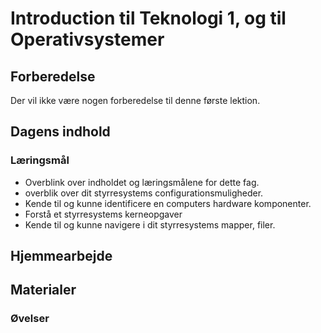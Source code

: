 <script src="https://code.jquery.com/jquery-3.2.1.min.js"></script>
<script src="script.js"></script>

# Introduction til Teknologi 1, og til Operativsystemer

## Forberedelse
Der vil ikke være nogen forberedelse til denne første lektion. 

## Dagens indhold
<!-- TODO:
	* 
   -->
### Læringsmål
 
* Overblink over indholdet og læringsmålene for dette fag.
* overblik over dit styrresystems configurationsmuligheder. 
* Kende til og kunne identificere en computers hardware komponenter.
* Forstå et styrresystems kerneopgaver
* Kende til og kunne navigere i dit styrresystems mapper, filer.

## Hjemmearbejde

## Materialer

### Øvelser
